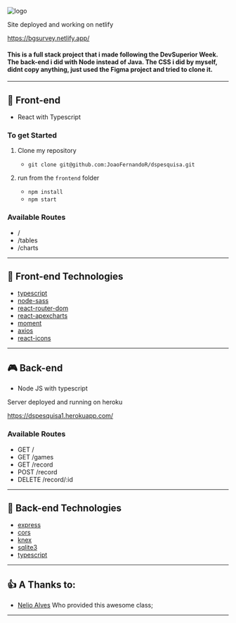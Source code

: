 ![logo](https://i.imgur.com/mRRUozK.jpeg)

Site deployed and working on netlify 

https://bgsurvey.netlify.app/

#### This is a full stack project that i made following the DevSuperior Week. The back-end i did with Node instead of Java. The CSS i did by myself, didnt copy anything, just used the Figma project and tried to clone it.
---

## 🚪 Front-end
* React with Typescript

### To get Started 
1. Clone my repository 
    * `git clone git@github.com:JoaoFernandoR/dspesquisa.git`

2. run from the `frontend` folder
    * `npm install`
    * `npm start`

### Available Routes
* /
* /tables
* /charts
---
## 🚀 Front-end Technologies
* [typescript](https://www.typescriptlang.org/docs/handbook/react.html "typescript")
* [node-sass](https://www.npmjs.com/package/node-sass "node-sass")
* [react-router-dom](https://reactrouter.com/web/guides/quick-start "react-router-dom")
* [react-apexcharts](https://apexcharts.com/react-chart-demos/ "react-apex-charts")
* [moment](https://momentjs.com/ "moment")
* [axios](https://www.npmjs.com/package/axios "axios")
* [react-icons](https://react-icons.github.io/react-icons/ "react-icons")
---
## 🎮 Back-end
* Node JS with typescript

Server deployed and running on heroku

https://dspesquisa1.herokuapp.com/

### Available Routes
* GET /
* GET /games
* GET /record
* POST /record
* DELETE /record/:id

---
## 🚀 Back-end Technologies

* [express](http://expressjs.com/ "express")
* [cors](https://www.npmjs.com/package/cors "cors")
* [knex](http://knexjs.org/ "knex")
* [sqlite3](https://www.sqlite.org/version3.html "sqlite3")
* [typescript](https://www.typescriptlang.org/docs/handbook/react.html "typescript")
    

---
## 👍 A Thanks to:
* [Nelio Alves](https://www.youtube.com/channel/UC3twHmWQwtqEO7u-gB_2f7g "Nelio Alves") Who provided this awesome class;
---



